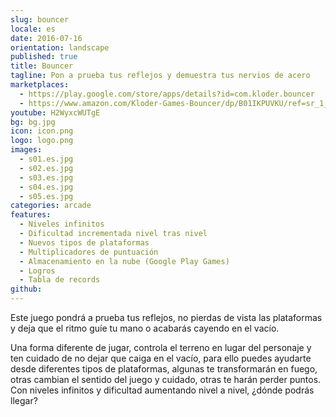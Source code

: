 ```yaml
---
slug: bouncer
locale: es
date: 2016-07-16
orientation: landscape
published: true
title: Bouncer
tagline: Pon a prueba tus reflejos y demuestra tus nervios de acero
marketplaces:
  - https://play.google.com/store/apps/details?id=com.kloder.bouncer
  - https://www.amazon.com/Kloder-Games-Bouncer/dp/B01IKPUVKU/ref=sr_1_2?s=mobile-apps&ie=UTF8&qid=1516499547&sr=1-2
youtube: H2WyxcWUTgE
bg: bg.jpg
icon: icon.png
logo: logo.png
images:
  - s01.es.jpg
  - s02.es.jpg
  - s03.es.jpg
  - s04.es.jpg
  - s05.es.jpg
categories: arcade
features:
  - Niveles infinitos
  - Dificultad incrementada nivel tras nivel
  - Nuevos tipos de plataformas
  - Multiplicadores de puntuación
  - Almacenamiento en la nube (Google Play Games)
  - Logros
  - Tabla de records
github:
---
```


Este juego pondrá a prueba tus reflejos, no pierdas de vista las plataformas y
deja que el ritmo guíe tu mano o acabarás cayendo en el vacío.

Una forma diferente de jugar, controla el terreno en lugar del personaje y ten
cuidado de no dejar que caiga en el vacío, para ello puedes ayudarte desde
diferentes tipos de plataformas, algunas te transformarán en fuego, otras
cambian el sentido del juego y cuidado, otras te harán perder puntos. Con
niveles infinitos y dificultad aumentando nivel a nivel, ¿dónde podrás llegar?

